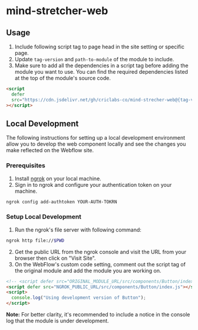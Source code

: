# mind-stretcher-web

## Usage

1. Include following script tag to page head in the site setting or specific page.
2. Update `tag-version` and `path-to-module` of the module to include.
3. Make sure to add all the dependencies in a script tag before adding the module you want to use. You can find the required dependencies listed at the top of the module's source code.

```html
<script
  defer
  src="https://cdn.jsdelivr.net/gh/criclabs-co/mind-strecher-web@{tag-version}/src/{path-to-module}"
></script>
```

## Local Development

The following instructions for setting up a local development environment allow you to develop the web component locally and see the changes you make reflected on the Webflow site.

### Prerequisites

1. Install [ngrok](https://ngrok.com/download) on your local machine.
2. Sign in to ngrok and configure your authentication token on your machine.

```sh
ngrok config add-authtoken YOUR-AUTH-TOKRN
```

### Setup Local Development

1. Run the ngrok's file server with following command:

```sh
ngrok http file://$PWD
```

2. Get the public URL from the ngrok console and visit the URL from your browser then click on "Visit Site".
3. On the WebFlow's custom code setting, comment out the script tag of the original module and add the module you are working on.

```html
<!-- <script defer src="ORIGINAL_MODULE_URL/src/components/Button/index.js"></script> -->
<script defer src="NGROK_PUBLIC_URL/src/components/Button/index.js"></script>
<script>
  console.log("Using development version of Button");
</script>
```

**Note:** For better clarity, it's recommended to include a notice in the console log that the module is under development.
